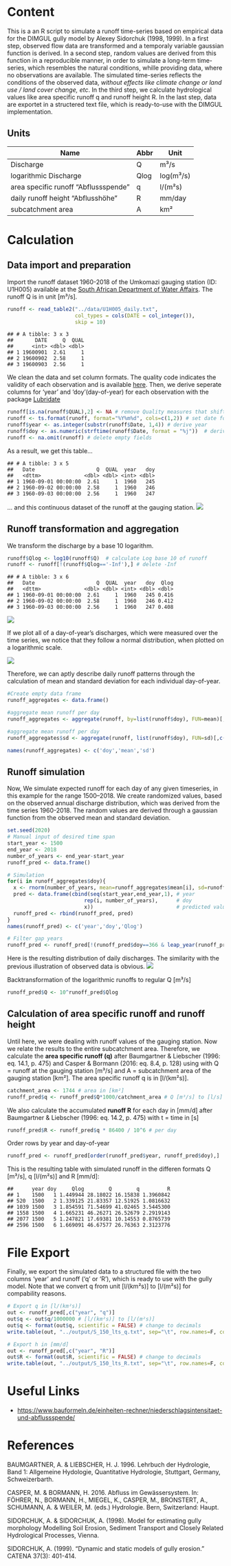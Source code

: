 Content
=======

This is a an R script to simulate a runoff time-series based on
empirical data for the DIMGUL gully model by Alexey Sidorchuk (1998,
1999). In a first step, observed flow data are transformed and a
temporaly variable gaussian function is derived. In a second step,
random values are derived from this function in a reproducible manner,
in order to simulate a long-term time-series, which resembles the
natural conditions, whille providing data, where no observations are
available. The simulated time-series reflects the conditions of the
observed data, *without effects like climate change or land use / land
cover change, etc*. In the third step, we calculate hydrological values
like area specific runoff q and runoff height R. In the last step, data
are exportet in a structered text file, which is ready-to-use with the
DIMGUL implementation.

Units
-----

| Name                                 | Abbr | Unit      |
|--------------------------------------|------|-----------|
| Discharge                            | Q    | m³/s      |
| logarithmic Discharge                | Qlog | log(m³/s) |
| area specific runoff “Abflussspende” | q    | l/(m²s)   |
| daily runoff height “Abflusshöhe”    | R    | mm/day    |
| subcatchment area                    | A    | km²       |

Calculation
===========

Data import and preparation
---------------------------

Import the runoff dataset 1960-2018 of the Umkomazi gauging station (ID:
U1H005) available at the [South African Department of Water
Affairs](http://www.dwa.gov.za/hydrology/Verified/HyDataSets.aspx?Station=U1H005).
The runoff Q is in unit \[m³/s\].

``` r
runoff <- read_table2("../data/U1H005_daily.txt", 
                      col_types = cols(DATE = col_integer()), 
                      skip = 10)
```

    ## # A tibble: 3 x 3
    ##       DATE     Q  QUAL
    ##      <int> <dbl> <dbl>
    ## 1 19600901  2.61     1
    ## 2 19600902  2.58     1
    ## 3 19600903  2.56     1

We clean the data and set column formats. The quality code indicates the
validity of each observation and is available
[here](http://www.dwa.gov.za/hydrology/Verified/HyCodes.aspx). Then, we
derive seperate columns for ‘year’ and ‘doy’(day-of-year) for each
observation with the package
[Lubridate](https://lubridate.tidyverse.org)

``` r
runoff[is.na(runoff$QUAL),2] <- NA # remove Quality measures that shifted in the Q column
runoff <- ts.format(runoff, format="%Y%m%d", cols=c(1,2)) # set date format
runoff$year <- as.integer(substr(runoff$Date, 1,4)) # derive year
runoff$doy <- as.numeric(strftime(runoff$Date, format = "%j"))  # derive day-of-year
runoff <- na.omit(runoff) # delete empty fields
```

As a result, we get this table…

    ## # A tibble: 3 x 5
    ##   Date                    Q  QUAL  year   doy
    ##   <dttm>              <dbl> <dbl> <int> <dbl>
    ## 1 1960-09-01 00:00:00  2.61     1  1960   245
    ## 2 1960-09-02 00:00:00  2.58     1  1960   246
    ## 3 1960-09-03 00:00:00  2.56     1  1960   247

… and this continuous dataset of the runoff at the gauging station.
![](runoff_endless_experiment_files/figure-markdown_github/plot%20time%20series-1.png)

Runoff transformation and aggregation
-------------------------------------

We transform the discharge by a base 10 logarithm.

``` r
runoff$Qlog <- log10(runoff$Q)  # calculate Log base 10 of runoff
runoff <- runoff[!(runoff$Qlog=='-Inf'),] # delete -Inf
```

    ## # A tibble: 3 x 6
    ##   Date                    Q  QUAL  year   doy  Qlog
    ##   <dttm>              <dbl> <dbl> <int> <dbl> <dbl>
    ## 1 1960-09-01 00:00:00  2.61     1  1960   245 0.416
    ## 2 1960-09-02 00:00:00  2.58     1  1960   246 0.412
    ## 3 1960-09-03 00:00:00  2.56     1  1960   247 0.408

![](runoff_endless_experiment_files/figure-markdown_github/log%20tranformation%20plot-1.png)

If we plot all of a day-of-year’s discharges, which were measured over
the time series, we notice that they follow a normal distribution, when
plotted on a logarithmic scale.

![](runoff_endless_experiment_files/figure-markdown_github/unnamed-chunk-4-1.png)

Therefore, we can aptly describe daily runoff patterns through the
calculation of mean and standard deviation for each individual
day-of-year.

``` r
#Create empty data frame
runoff_aggregates <- data.frame()

#aggregate mean runoff per day
runoff_aggregates <- aggregate(runoff, by=list(runoff$doy), FUN=mean)[,c('doy','Qlog')]

#aggregate mean runoff per day
runoff_aggregates$sd <- aggregate(runoff, list(runoff$doy), FUN=sd)[,c('Qlog')]

names(runoff_aggregates) <- c('doy','mean','sd')
```

Runoff simulation
-----------------

Now, We simulate expected runoff for each day of any given timeseries,
in this example for the range 1500–2018. We create randomized values,
based on the observed annual discharge distribution, which was derived
from the time series 1960-2018. The random values are derived through a
gaussian function from the observed mean and standard deviation.

``` r
set.seed(2020)
# Manual input of desired time span
start_year <- 1500
end_year <- 2018
number_of_years <- end_year-start_year
runoff_pred <- data.frame()

# Simulation
for(i in runoff_aggregates$doy){
  x <- rnorm(number_of_years, mean=runoff_aggregates$mean[i], sd=runoff_aggregates$sd[i])
  pred <- data.frame(cbind(seq(start_year,end_year,1), # year
                         rep(i, number_of_years),      # doy
                         x))                           # predicted values
  runoff_pred <- rbind(runoff_pred, pred)
}
names(runoff_pred) <- c('year','doy','Qlog')

# Filter gap years
runoff_pred <- runoff_pred[!(runoff_pred$doy==366 & leap_year(runoff_pred$year)==TRUE),]
```

Here is the resulting distribution of daily discharges. The similarity
with the previous illustration of observed data is obvious.
![](runoff_endless_experiment_files/figure-markdown_github/simulation%20plot-1.png)

Backtransformation of the logarithmic runoffs to regular Q \[m³/s\]

``` r
runoff_pred$Q <- 10^runoff_pred$Qlog
```

Calculation of area specific runoff and runoff height
-----------------------------------------------------

Until here, we were dealing with runoff values of the gauging station.
Now we relate the results to the entire subcatchment area. Therefore, we
calculate the **area specific runoff (q)** after Baumgartner & Liebscher
(1996: eq. 14.1, p. 475) and Casper & Bormann (2016: eq. 8.4, p. 128)
using with Q = runoff at the gauging station \[m³/s\] and A =
subcatchment area of the gauging station \[km²\]. The area specific
runoff q is in \[l/(km²s)\].

``` r
catchment_area <- 1744 # area in [km²]
runoff_pred$q <- runoff_pred$Q*1000/catchment_area # Q [m³/s] to [l/s]
```

We also calculate the accumulated **runoff R** for each day in \[mm/d\]
after Baumgartner & Liebscher (1996: eq. 14.2, p. 475) with t = time in
\[s\]

``` r
runoff_pred$R <- runoff_pred$q * 86400 / 10^6 # per day
```

Order rows by year and day-of-year

``` r
runoff_pred <- runoff_pred[order(runoff_pred$year, runoff_pred$doy),]
```

This is the resulting table with simulated runoff in the differen
formats Q \[m³/s\], q \[l/(m²s)\] and R \[mm/d\]:

    ##      year doy     Qlog        Q        q         R
    ## 1    1500   1 1.449944 28.18022 16.15838 1.3960842
    ## 520  1500   2 1.339125 21.83357 12.51925 1.0816632
    ## 1039 1500   3 1.854591 71.54699 41.02465 3.5445300
    ## 1558 1500   4 1.665231 46.26271 26.52679 2.2919143
    ## 2077 1500   5 1.247821 17.69381 10.14553 0.8765739
    ## 2596 1500   6 1.669091 46.67577 26.76363 2.3123776

File Export
===========

Finally, we export the simulated data to a structured file with the two
columns ‘year’ and runoff (‘q’ or ‘R’), which is ready to use with the
gully model. Note that we convert q from unit \[l/(km²s)\] to
\[l/(m²s)\] for compability reasons.

``` r
# Export q in [l/(km²s)]
out <- runoff_pred[,c("year", "q")]
out$q <- out$q/1000000 # [l/(km²s)] to [l/(m²s)]
out$q <- format(out$q, scientific = FALSE) # change to decimals
write.table(out, "../output/S_150_lts_q.txt", sep="\t", row.names=F, col.names=F, quote=F)

# Export h in [mm/d]
out <- runoff_pred[,c("year", "R")] 
out$R <- format(out$R, scientific = FALSE) # change to decimals
write.table(out, "../output/S_150_lts_R.txt", sep="\t", row.names=F, col.names=F, quote=F)
```

Useful Links
============

-   <https://www.bauformeln.de/einheiten-rechner/niederschlagsintensitaet-und-abflussspende/>

References
==========

BAUMGARTNER, A. & LIEBSCHER, H. J. 1996. Lehrbuch der Hydrologie, Band
1: Allgemeine Hydologie, Quantitative Hydrologie, Stuttgart, Germany,
Schweizerbarth.

CASPER, M. & BORMANN, H. 2016. Abfluss im Gewässersystem. In: FÖHRER,
N., BORMANN, H., MIEGEL, K., CASPER, M., BRONSTERT, A., SCHUMANN, A. &
WEILER, M. (eds.) Hydrologie. Bern, Switzerland: Haupt.

SIDORCHUK, A. & SIDORCHUK, A. (1998). Model for estimating gully
morphology Modelling Soil Erosion, Sediment Transport and Closely
Related Hydrological Processes, Vienna.

SIDORCHUK, A. (1999). “Dynamic and static models of gully erosion.”
CATENA 37(3): 401-414.
